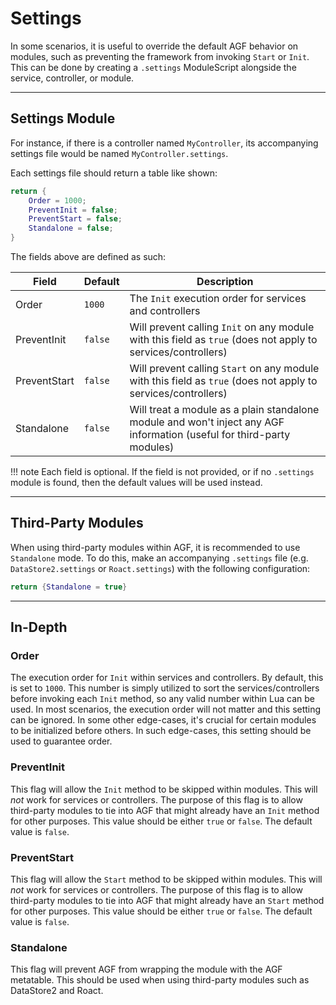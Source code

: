 # Settings

In some scenarios, it is useful to override the default AGF behavior on modules, such as preventing the framework from invoking `Start` or `Init`. This can be done by creating a `.settings` ModuleScript alongside the service, controller, or module.

--------------------------

## Settings Module

For instance, if there is a controller named `MyController`, its accompanying settings file would be named `MyController.settings`.

Each settings file should return a table like shown:

```lua
return {
	Order = 1000;
	PreventInit = false;
	PreventStart = false;
	Standalone = false;
}
```

The fields above are defined as such:

| Field | Default | Description |
| ----- | ------- | ----------- |
| Order | `1000` | The `Init` execution order for services and controllers |
| PreventInit | `false` | Will prevent calling `Init` on any module with this field as `true` (does not apply to services/controllers) |
| PreventStart | `false` | Will prevent calling `Start` on any module with this field as `true` (does not apply to services/controllers) |
| Standalone | `false` | Will treat a module as a plain standalone module and won't inject any AGF information (useful for third-party modules) |

!!! note
	Each field is optional. If the field is not provided, or if no `.settings` module is found, then the default values will be used instead.

--------------------------

## Third-Party Modules
When using third-party modules within AGF, it is recommended to use `Standalone` mode. To do this, make an accompanying `.settings` file (e.g. `DataStore2.settings` or `Roact.settings`) with the following configuration:

```lua
return {Standalone = true}
```

--------------------------

## In-Depth

### Order
The execution order for `Init` within services and controllers. By default, this is set to `1000`. This number is simply utilized to sort the services/controllers before invoking each `Init` method, so any valid number within Lua can be used. In most scenarios, the execution order will not matter and this setting can be ignored. In some other edge-cases, it's crucial for certain modules to be initialized before others. In such edge-cases, this setting should be used to guarantee order.

### PreventInit
This flag will allow the `Init` method to be skipped within modules. This will _not_ work for services or controllers. The purpose of this flag is to allow third-party modules to tie into AGF that might already have an `Init` method for other purposes. This value should be either `true` or `false`. The default value is `false`.

### PreventStart
This flag will allow the `Start` method to be skipped within modules. This will _not_ work for services or controllers. The purpose of this flag is to allow third-party modules to tie into AGF that might already have an `Start` method for other purposes. This value should be either `true` or `false`. The default value is `false`.

### Standalone
This flag will prevent AGF from wrapping the module with the AGF metatable. This should be used when using third-party modules such as DataStore2 and Roact.